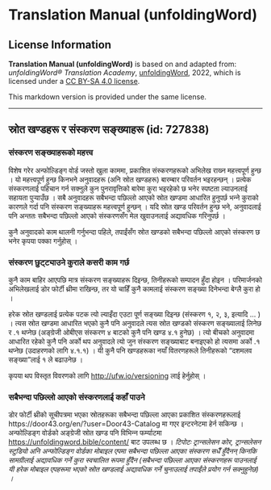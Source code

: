 # Translation Manual (unfoldingWord)

## License Information

**Translation Manual (unfoldingWord)** is based on and adapted from: _unfoldingWord® Translation Academy_, [unfoldingWord](https://unfoldingword.org/utw), 2022, which is licensed under a [CC BY-SA 4.0 license](https://creativecommons.org/licenses/by-sa/4.0/legalcode.en).

This markdown version is provided under the same license.



--------------------------------

## स्रोत खण्‍डहरू र संस्करण सङ्ख्याहरू (id: 727838)

### संस्करण सङ्ख्याहरूको महत्त्व

विशेष गरेर अन्‍फोल्‍डिङ्ग वोर्ड जस्तो खुला काममा, प्रकाशित संस्करणहरूको अभिलेख राख्‍न महत्त्वपूर्ण हुन्छ । यो महत्त्वपूर्ण हुन्छ किनभने अनुवादहरू (अनि स्रोत खण्‍डहरू) बारम्बार परिवर्तन भइरहन्छन् । प्रत्येक संस्करणलाई पहिचान गर्न सक्‍नुले कुन पुनरावृत्तिको बारेमा कुरा भइरहेको छ भनेर स्‍पष्‍टता ल्याउनलाई सहायता पुर्‍याउँछ । सबै अनुवादहरू सबैभन्दा पछिल्‍लो आएको स्रोत खण्‍डमा आधारित हुनुपर्छ भन्‍ने कुराको कारणले गर्दा पनि संस्करण सङ्ख्याहरू महत्त्वपूर्ण हुन्छन् । यदि स्रोत खण्‍ड परिवर्तन हुन्छ भने, अनुवादलाई पनि अन्ततः सबैभन्दा पछिल्‍लो आएको संस्करणसँग मेल खुवाउनलाई अद्यावधिक गरिनुपर्छ ।

कुनै अनुवादको काम थालनी गर्नुभन्दा पहिले, तपाईंसँग स्रोत खण्‍डको सबैभन्दा पछिल्‍लो आएको संस्करण छ भनेर कृपया पक्‍का गर्नुहोस् ।

### संस्करण छुट्‌ट्याउने कुराले कसरी काम गर्छ

कुनै काम बाहिर आएपछि मात्र संस्करण सङ्ख्याहरू दिइन्छ, तिनीहरूको सम्पादन हुँदा होइन । परिमार्जनको अभिलेखलाई डोर फोर्टी थ्रीमा राखिन्छ, तर यो चाहिँ कुनै कामलाई संस्करण सङ्ख्या दिनेभन्दा बेग्‍लै कुरा हो ।

हरेक स्रोत खण्‍डलाई प्रत्येक पटक त्यो ल्याइँदा एउटा पूर्ण सङ्ख्या दिइन्छ (संस्करण १, २, ३, इत्यादि ... ) । त्यस स्रोत खण्‍डमा आधारित भएको कुनै पनि अनुवादले त्यस स्रोत खण्‍डको संस्करण सङ्ख्यालाई लिनेछ र .१ थप्‍नेछ (अङ्ग्रेजी ओबीएस संस्करण ४ बाटको कुनै पनि खण्‍ड ४.१ हुनेछ) । त्यो बीचको अनुवादमा आधारित रहेको कुनै पनि अर्को थप अनुवादले त्यो जुन संस्करण सङ्ख्याबाट बनाइएको हो त्यसमा अर्को .१ थप्‍नेछ (उदाहरणको लागि ४.१.१) । यी कुनै पनि खण्‍डहरूका नयाँ वितरणहरूले तिनीहरूको “दशमलव सङ्ख्या”लाई १ ले बढाउनेछ ।

कृपया थप विस्तृत विवरणको लागि http://ufw.io/versioning लाई हेर्नुहोस् ।

### सबैभन्दा पछिल्‍लो आएको संस्करणलाई कहाँ पाउने

डोर फोर्टी थ्रीको सूचीपत्रमा भएका स्रोतहरूका सबैभन्दा पछिल्‍ला आएका प्रकाशित संस्करणहरूलाई https://door43\.org/en/?user\=Door43\-Catalog मा गएर इन्टरनेटमा हेर्न सकिन्छ । अन्‍फोल्‍डिङ्ग वोर्डको अङ्ग्रेजी स्रोत खण्‍ड पनि विभिन्‍न फर्म्याटमा https://unfoldingword.bible/content/ बाट उपलब्‍ध छ । *टिपोटः ट्रान्सलेसन कोर, ट्रान्सलेसन स्टुडियो अनि अन्‍फोल्‍डिङ्ग वोर्डका मोबाइल एपमा सबैभन्दा पछिल्‍ला आएका संस्करण सधैँ हुँदैनन् किनकि सामग्रीलाई अद्यावधिक गर्ने कुरा स्वचालित रूपमा हुँदैन (सबैभन्दा पछिल्‍ला आएका संस्करणहरू पाउनलाई यी हरेक मोबाइल एपहरूमा भएको स्रोत खण्‍डलाई अद्यावधिक गर्ने चुनाउलाई तपाईंले प्रयोग गर्न सक्‍नुहुनेछ) ।*


